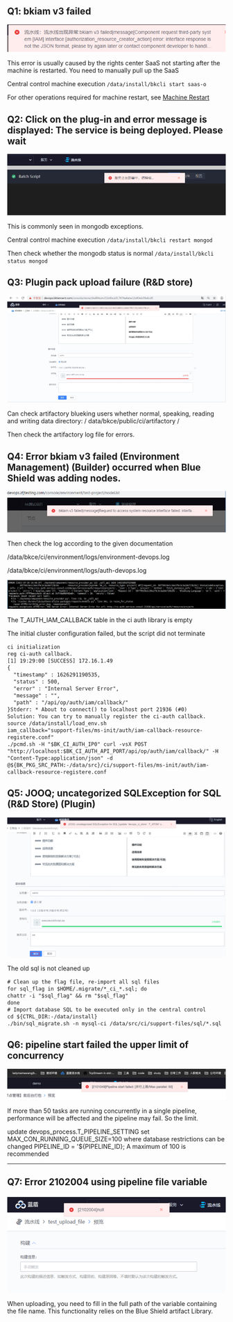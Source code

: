 ## Q1: bkiam v3 failed

![img](../../.gitbook/assets/bkiam_failed.png)

This error is usually caused by the rights center SaaS not starting after the machine is restarted. You need to manually pull up the SaaS

Central control machine execution `/data/install/bkcli start saas-o`

For other operations required for machine restart, see [Machine Restart](https://bk.tencent.com/docs/document/6.0/127/7582)

## Q2: Click on the plug-in and error message is displayed: The service is being deployed. Please wait

![img](../../.gitbook/assets/touch_plugin.png)

This is commonly seen in mongodb exceptions.

Central control machine execution `/data/install/bkcli restart mongod`

Then check whether the mongodb status is normal `/data/install/bkcli status mongod`

## Q3: Plugin pack upload failure (R&D store)

![img](../../.gitbook/assets/image-20220301101202-iJWQt.png)

Can check artifactory blueking users whether normal, speaking, reading and writing data directory: / data/bkce/public/ci/artifactory /

Then check the artifactory log file for errors.

## Q4: Error bkiam v3 failed (Environment Management) (Builder) occurred when Blue Shield was adding nodes.

![img](../../.gitbook/assets/image-20220301101202-MyIAk.png)

Then check the log according to the given documentation

/data/bkce/ci/environment/logs/environment-devops.log

/data/bkce/ci/environment/logs/auth-devops.log

![img](../../.gitbook/assets/image-20220301101202-GyIic.png)

The T_AUTH_IAM_CALLBACK table in the ci auth library is empty

The initial cluster configuration failed, but the script did not terminate

```
ci initialization
reg ci-auth callback.
[1] 19:29:00 [SUCCESS] 172.16.1.49
{
  "timestamp" : 1626291190535,
  "status" : 500,
  "error" : "Internal Server Error",
  "message" : "",
  "path" : "/api/op/auth/iam/callback/"
}Stderr: * About to connect() to localhost port 21936 (#0)
Solution: You can try to manually register the ci-auth callback.
source /data/install/load_env.sh
iam_callback="support-files/ms-init/auth/iam-callback-resource-registere.conf"
./pcmd.sh -H "$BK_CI_AUTH_IP0" curl -vsX POST "http://localhost:$BK_CI_AUTH_API_PORT/api/op/auth/iam/callback/" -H "Content-Type:application/json" -d @${BK_PKG_SRC_PATH:-/data/src}/ci/support-files/ms-init/auth/iam-callback-resource-registere.conf
```

## Q5: JOOQ; uncategorized SQLException for SQL (R&D Store) (Plugin)

![img](../../.gitbook/assets/image-20220301101202-rtxbB.png)

The old sql is not cleaned up

```
# Clean up the flag file, re-import all sql files
for sql_flag in $HOME/.migrate/*_ci_*.sql; do
chattr -i "$sql_flag" && rm "$sql_flag"
done
# Import database SQL to be executed only in the central control
cd ${CTRL_DIR:-/data/install}
./bin/sql_migrate.sh -n mysql-ci /data/src/ci/support-files/sql/*.sql
```

## Q6: pipeline start failed the upper limit of concurrency

![img](../../.gitbook/assets/max_parallel_view.png)

If more than 50 tasks are running concurrently in a single pipeline, performance will be affected and the pipeline may fail. So the limit.

update devops_process.T_PIPELINE_SETTING set MAX_CON_RUNNING_QUEUE_SIZE=100 where database restrictions can be changed PIPELINE_ID = '${PIPELINE_ID}; A maximum of 100 is recommended

------

## Q7: Error 2102004 using pipeline file variable

![img](../../.gitbook/assets/var_error_2102004.png)

When uploading, you need to fill in the full path of the variable containing the file name. This functionality relies on the Blue Shield artifact Library.